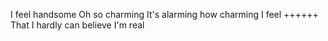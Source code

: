 I feel handsome
Oh so charming
It's alarming how charming I feel
++++++
That I hardly can believe I'm real